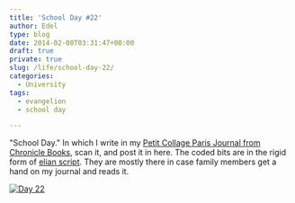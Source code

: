 ```yaml
---
title: 'School Day #22'
author: Edel
type: blog
date: 2014-02-08T03:31:47+00:00
draft: true
private: true
slug: /life/school-day-22/
categories:
  - University
tags:
  - evangelion
  - school day

---
```

"School Day." In which I write in my [Petit Collage Paris Journal from Chronicle Books][1], scan it, and post it in here. The coded bits are in the rigid form of [elian script][2]. They are mostly there in case family members get a hand on my journal and reads it.

[<img src="http://scattered.me/wp-content/uploads/2014/02/Day-22.png" alt="Day 22" class="img-responsive" />][3]




 [1]: http://www.chroniclebooks.com/titles/petit-collage-paris-journal.html
 [2]: http://www.ccelian.com/concepca.html
 [3]: http://scattered.me/wp-content/uploads/2014/02/Day-22.png